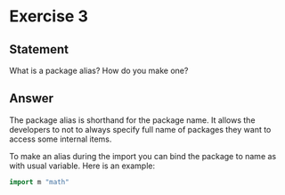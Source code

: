 # Exercise 3

## Statement

What is a package alias? How do you make one?

## Answer

The package alias is shorthand for the package name. It allows the developers to not to always specify full name of
packages they want to access some internal items.

To make an alias during the import you can bind the package to name as with usual variable. Here is an example:
```go
import m "math"

```